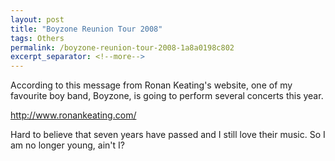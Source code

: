 ```yaml
---
layout: post
title: "Boyzone Reunion Tour 2008"
tags: Others
permalink: /boyzone-reunion-tour-2008-1a8a0198c802
excerpt_separator: <!--more-->
---
```

According to this message from Ronan Keating's website, one of my favourite boy band, Boyzone, is going to perform several concerts this year.

http://www.ronankeating.com/

Hard to believe that seven years have passed and I still love their music. So I am no longer young, ain't I?
<!--more-->